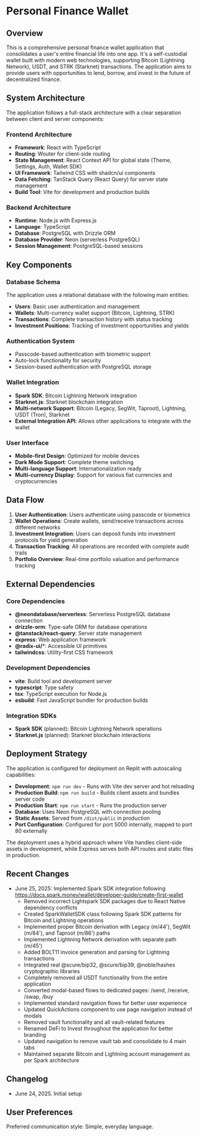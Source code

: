 # Personal Finance Wallet

## Overview

This is a comprehensive personal finance wallet application that consolidates a user's entire financial life into one app. It's a self-custodial wallet built with modern web technologies, supporting Bitcoin (Lightning Network), USDT, and STRK (Starknet) transactions. The application aims to provide users with opportunities to lend, borrow, and invest in the future of decentralized finance.

## System Architecture

The application follows a full-stack architecture with a clear separation between client and server components:

### Frontend Architecture
- **Framework**: React with TypeScript
- **Routing**: Wouter for client-side routing
- **State Management**: React Context API for global state (Theme, Settings, Auth, Wallet SDK)
- **UI Framework**: Tailwind CSS with shadcn/ui components
- **Data Fetching**: TanStack Query (React Query) for server state management
- **Build Tool**: Vite for development and production builds

### Backend Architecture
- **Runtime**: Node.js with Express.js
- **Language**: TypeScript
- **Database**: PostgreSQL with Drizzle ORM
- **Database Provider**: Neon (serverless PostgreSQL)
- **Session Management**: PostgreSQL-based sessions

## Key Components

### Database Schema
The application uses a relational database with the following main entities:
- **Users**: Basic user authentication and management
- **Wallets**: Multi-currency wallet support (Bitcoin, Lightning, STRK)
- **Transactions**: Complete transaction history with status tracking
- **Investment Positions**: Tracking of investment opportunities and yields

### Authentication System
- Passcode-based authentication with biometric support
- Auto-lock functionality for security
- Session-based authentication with PostgreSQL storage

### Wallet Integration
- **Spark SDK**: Bitcoin Lightning Network integration
- **Starknet.js**: Starknet blockchain integration
- **Multi-network Support**: Bitcoin (Legacy, SegWit, Taproot), Lightning, USDT (Tron), Starknet
- **External Integration API**: Allows other applications to integrate with the wallet

### User Interface
- **Mobile-first Design**: Optimized for mobile devices
- **Dark Mode Support**: Complete theme switching
- **Multi-language Support**: Internationalization ready
- **Multi-currency Display**: Support for various fiat currencies and cryptocurrencies

## Data Flow

1. **User Authentication**: Users authenticate using passcode or biometrics
2. **Wallet Operations**: Create wallets, send/receive transactions across different networks
3. **Investment Integration**: Users can deposit funds into investment protocols for yield generation
4. **Transaction Tracking**: All operations are recorded with complete audit trails
5. **Portfolio Overview**: Real-time portfolio valuation and performance tracking

## External Dependencies

### Core Dependencies
- **@neondatabase/serverless**: Serverless PostgreSQL database connection
- **drizzle-orm**: Type-safe ORM for database operations
- **@tanstack/react-query**: Server state management
- **express**: Web application framework
- **@radix-ui/***: Accessible UI primitives
- **tailwindcss**: Utility-first CSS framework

### Development Dependencies
- **vite**: Build tool and development server
- **typescript**: Type safety
- **tsx**: TypeScript execution for Node.js
- **esbuild**: Fast JavaScript bundler for production builds

### Integration SDKs
- **Spark SDK** (planned): Bitcoin Lightning Network operations
- **Starknet.js** (planned): Starknet blockchain interactions

## Deployment Strategy

The application is configured for deployment on Replit with autoscaling capabilities:

- **Development**: `npm run dev` - Runs with Vite dev server and hot reloading
- **Production Build**: `npm run build` - Builds client assets and bundles server code
- **Production Start**: `npm run start` - Runs the production server
- **Database**: Uses Neon PostgreSQL with connection pooling
- **Static Assets**: Served from `/dist/public` in production
- **Port Configuration**: Configured for port 5000 internally, mapped to port 80 externally

The deployment uses a hybrid approach where Vite handles client-side assets in development, while Express serves both API routes and static files in production.

## Recent Changes

- June 25, 2025: Implemented Spark SDK integration following https://docs.spark.money/wallet/developer-guide/create-first-wallet
  - Removed incorrect Lightspark SDK packages due to React Native dependency conflicts
  - Created SparkWalletSDK class following Spark SDK patterns for Bitcoin and Lightning operations
  - Implemented proper Bitcoin derivation with Legacy (m/44'), SegWit (m/84'), and Taproot (m/86') paths
  - Implemented Lightning Network derivation with separate path (m/45')
  - Added BOLT11 invoice generation and parsing for Lightning transactions
  - Integrated real @scure/bip32, @scure/bip39, @noble/hashes cryptographic libraries
  - Completely removed all USDT functionality from the entire application
  - Converted modal-based flows to dedicated pages: /send, /receive, /swap, /buy
  - Implemented standard navigation flows for better user experience
  - Updated QuickActions component to use page navigation instead of modals
  - Removed vault functionality and all vault-related features
  - Renamed DeFi to Invest throughout the application for better branding
  - Updated navigation to remove vault tab and consolidate to 4 main tabs
  - Maintained separate Bitcoin and Lightning account management as per Spark architecture

## Changelog

- June 24, 2025. Initial setup

## User Preferences

Preferred communication style: Simple, everyday language.